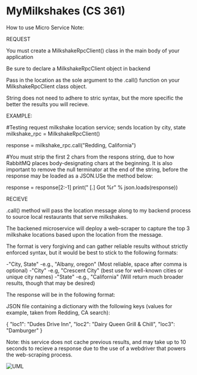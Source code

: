 # MyMilkshakes (CS 361)
How to use Micro Service Note: 

REQUEST

You must create a  MilkshakeRpcClient() class in the main body of your application

Be sure to declare a MilkshakeRpcClient object in backend

Pass in the location as the sole argument to the .call() function on your MilkshakeRpcClient class object.

String does not need to adhere to stric syntax, but the more specific the better the results you will recieve.

EXAMPLE:

#Testing request milkshake location service; sends location by city, state
milkshake_rpc = MilkshakeRpcClient()

response = milkshake_rpc.call("Redding, California")

#You must strip the first 2 chars from the respons string, due to how RabbitMQ places body-designating chars at the beginning. It is also important to remove the null terminator at the end of the string, before the response may be loaded as a JSON.USe the method below:

response = response[2:-1]
print(" [.] Got %r" % json.loads(response))

RECIEVE

.call() method will pass the location message along to my backend process to source local restaurants that serve milkshakes.

The backened microservice will deploy a web-scraper to capture the top 3 milkshake locations based upon the location from the message.

The format is very forgiving and can gather reliable results without strictly enforced syntax, but it would be best to stick to the following formats:

-"City, State"
  -e.g., "Albany, oregon" (Most reliable, space after comma is optional)
-"City"
  -e.g, "Crescent City" (best use for well-known cities or unique city names)
-"State"
  -e.g., "California" (Will return much broader results, though that may be desired)

The response will be in the following format:

JSON file containing a dictionary with the following keys (values for example, taken from Redding, CA search):

{
    "loc1": "Dudes Drive Inn", 
    "loc2": "Dairy Queen Grill & Chill", 
    "loc3": "Damburger"
}
  
Note: this service does not cache previous results, and may take up to 10 seconds to recieve a response due to the use of a webdriver that powers the web-scraping process.
  
![UML](https://user-images.githubusercontent.com/86382179/182038061-cda56cee-cb5b-43d0-8d50-8d7fac9fc5d5.png)
